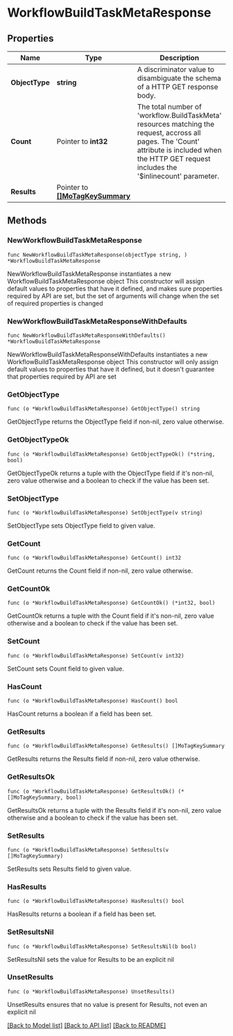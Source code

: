 # WorkflowBuildTaskMetaResponse

## Properties

Name | Type | Description | Notes
------------ | ------------- | ------------- | -------------
**ObjectType** | **string** | A discriminator value to disambiguate the schema of a HTTP GET response body. | 
**Count** | Pointer to **int32** | The total number of &#39;workflow.BuildTaskMeta&#39; resources matching the request, accross all pages. The &#39;Count&#39; attribute is included when the HTTP GET request includes the &#39;$inlinecount&#39; parameter. | [optional] 
**Results** | Pointer to [**[]MoTagKeySummary**](MoTagKeySummary.md) |  | [optional] 

## Methods

### NewWorkflowBuildTaskMetaResponse

`func NewWorkflowBuildTaskMetaResponse(objectType string, ) *WorkflowBuildTaskMetaResponse`

NewWorkflowBuildTaskMetaResponse instantiates a new WorkflowBuildTaskMetaResponse object
This constructor will assign default values to properties that have it defined,
and makes sure properties required by API are set, but the set of arguments
will change when the set of required properties is changed

### NewWorkflowBuildTaskMetaResponseWithDefaults

`func NewWorkflowBuildTaskMetaResponseWithDefaults() *WorkflowBuildTaskMetaResponse`

NewWorkflowBuildTaskMetaResponseWithDefaults instantiates a new WorkflowBuildTaskMetaResponse object
This constructor will only assign default values to properties that have it defined,
but it doesn't guarantee that properties required by API are set

### GetObjectType

`func (o *WorkflowBuildTaskMetaResponse) GetObjectType() string`

GetObjectType returns the ObjectType field if non-nil, zero value otherwise.

### GetObjectTypeOk

`func (o *WorkflowBuildTaskMetaResponse) GetObjectTypeOk() (*string, bool)`

GetObjectTypeOk returns a tuple with the ObjectType field if it's non-nil, zero value otherwise
and a boolean to check if the value has been set.

### SetObjectType

`func (o *WorkflowBuildTaskMetaResponse) SetObjectType(v string)`

SetObjectType sets ObjectType field to given value.


### GetCount

`func (o *WorkflowBuildTaskMetaResponse) GetCount() int32`

GetCount returns the Count field if non-nil, zero value otherwise.

### GetCountOk

`func (o *WorkflowBuildTaskMetaResponse) GetCountOk() (*int32, bool)`

GetCountOk returns a tuple with the Count field if it's non-nil, zero value otherwise
and a boolean to check if the value has been set.

### SetCount

`func (o *WorkflowBuildTaskMetaResponse) SetCount(v int32)`

SetCount sets Count field to given value.

### HasCount

`func (o *WorkflowBuildTaskMetaResponse) HasCount() bool`

HasCount returns a boolean if a field has been set.

### GetResults

`func (o *WorkflowBuildTaskMetaResponse) GetResults() []MoTagKeySummary`

GetResults returns the Results field if non-nil, zero value otherwise.

### GetResultsOk

`func (o *WorkflowBuildTaskMetaResponse) GetResultsOk() (*[]MoTagKeySummary, bool)`

GetResultsOk returns a tuple with the Results field if it's non-nil, zero value otherwise
and a boolean to check if the value has been set.

### SetResults

`func (o *WorkflowBuildTaskMetaResponse) SetResults(v []MoTagKeySummary)`

SetResults sets Results field to given value.

### HasResults

`func (o *WorkflowBuildTaskMetaResponse) HasResults() bool`

HasResults returns a boolean if a field has been set.

### SetResultsNil

`func (o *WorkflowBuildTaskMetaResponse) SetResultsNil(b bool)`

 SetResultsNil sets the value for Results to be an explicit nil

### UnsetResults
`func (o *WorkflowBuildTaskMetaResponse) UnsetResults()`

UnsetResults ensures that no value is present for Results, not even an explicit nil

[[Back to Model list]](../README.md#documentation-for-models) [[Back to API list]](../README.md#documentation-for-api-endpoints) [[Back to README]](../README.md)


